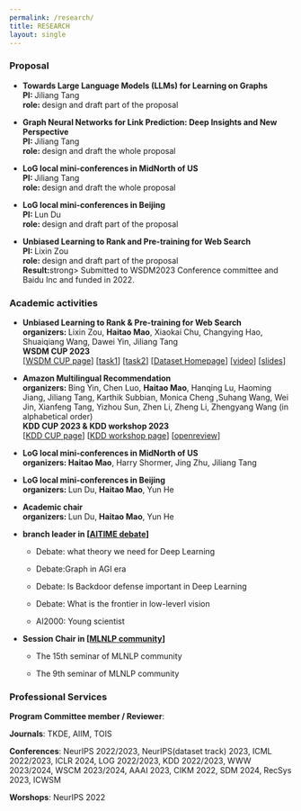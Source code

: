 ```yaml
---
permalink: /research/
title: RESEARCH
layout: single
---
```


### Proposal

<ul>
    <li>
      <p>
        <strong>Towards Large Language Models (LLMs) for Learning on Graphs </strong><br>
          <strong>PI: </strong> Jiliang Tang <br>
        <strong>role: </strong> design and draft part of the proposal
       </p>
	  </li>
    <li>
      <p>
        <strong> Graph Neural Networks for Link Prediction: Deep Insights and New Perspective </strong><br>
          <strong>PI: </strong> Jiliang Tang <br>
        <strong>role: </strong> design and draft the whole proposal
       </p>
	</li>
  <li>
      <p>
        <strong> LoG local mini-conferences in MidNorth of US  </strong><br>
          <strong>PI: </strong> Jiliang Tang <br>
        <strong>role: </strong> design and draft the whole proposal
       </p>
	</li>
    <li>
      <p>
        <strong> LoG local mini-conferences in Beijing  </strong><br>
          <strong>PI: </strong> Lun Du <br>
        <strong>role: </strong> design and draft part of the proposal
       </p>
	</li>
    <li>
      <p>
        <strong> Unbiased Learning to Rank and Pre-training for Web Search   </strong><br>
          <strong>PI: </strong> Lixin Zou <br>
        <strong>role: </strong> design and draft part of the proposal <br>
          <strong>Result:</strong>strong> Submitted to WSDM2023 Conference committee and Baidu Inc and funded in 2022.
       </p>
	</li>
</ul>



### Academic activities 
<ul>
  <li>
    <p>
        <strong>Unbiased Learning to Rank & Pre-training for Web Search </strong><br>
        <strong>organizers: </strong>Lixin Zou, <strong>Haitao Mao</strong>, Xiaokai Chu, Changying Hao, Shuaiqiang Wang, Dawei Yin, Jiliang Tang<br>
        <strong> WSDM CUP 2023</strong><br>
        [<a href="https://www.wsdm-conference.org/2023/program/wsdm-cup">WSDM CUP page</a>]
        [<a href="https://aistudio.baidu.com/aistudio/competition/detail/534/0/introduction">task1</a>]
        [<a href="https://aistudio.baidu.com/aistudio/competition/detail/536/0/introduction">task2</a>]
        [<a href="https://searchscience.baidu.com/dataset.html">Dataset Homepage</a>]
        [<a href="https://www.bilibili.com/video/BV1ZP411N75k/?spm_id_from=333.999.0.0">video</a>]
        [<a href="https://github.com/HaitaoMao/HaitaoMao.github.io/blob/master/_files/WSDMCUP_KICKOFF_AITIME.pdf">slides</a>]
    </p>
  </li>
  <li>
    <p>
        <strong>Amazon Multilingual Recommendation</strong><br>
        <strong>organizers: </strong>Bing Yin, Chen Luo, <strong>Haitao Mao</strong>, Hanqing Lu, Haoming Jiang, Jiliang Tang, Karthik Subbian, Monica Cheng ,Suhang Wang, Wei Jin, Xianfeng Tang, Yizhou Sun, Zhen Li, Zheng Li, Zhengyang Wang (in alphabetical order)<br> 
        <strong> KDD CUP 2023 & KDD workshop 2023</strong><br>
        [<a href="https://www.aicrowd.com/challenges/amazon-kdd-cup-23-multilingual-recommendation-challenge">KDD CUP page</a>]
        [<a href="https://kddcup23.github.io/">KDD workshop page</a>]
        [<a href="https://openreview.net/group?id=KDD.org/2023/Workshop/Cup">openreview</a>]
    </p>
  </li>
  <li>
      <p>
        <strong> LoG local mini-conferences in MidNorth of US </strong><br> 
          <strong>organizers: </strong> <strong>Haitao Mao</strong>, Harry Shormer, Jing Zhu, Jiliang Tang <br>
       </p>
	</li>
  <li>
    <p>
        <strong> LoG local mini-conferences in Beijing  </strong><br>
          <strong>organizers: </strong> Lun Du, <strong>Haitao Mao</strong>, Yun He <br>
      </p>
	</li>
  <li>
    <p>
        <strong> Academic chair  </strong><br>
          <strong>organizers: </strong> Lun Du, <strong>Haitao Mao</strong>, Yun He <br>
      </p>
	</li>
  <li>
      <p>
        <strong> branch leader in [<a href="https://www.aitime.cn/">AITIME debate</a>] </strong><br>
       </p>
          <ul>
            <li>
              <p>
                 Debate: what theory we need for Deep Learning
              </p>
            </li>
            <li>
              <p>
                 Debate:Graph in AGI era
              </p>
            </li>
            <li>
              <p>
                 Debate: Is Backdoor defense important in Deep Learning
              </p>
            </li>
            <li>
              <p>
                 Debate: What is the frontier in low-leverl vision
              </p>
            </li>   
            <li>
              <p>
                 AI2000: Young scientist
              </p>
            </li>
          </ul>
	  </li>
    <li>
      <p>
        <strong> Session Chair in  [<a href="http://www.mlnlp2022.com/">MLNLP community</a>] </strong><br>
      </p>
          <ul>
            <li>
              <p>
                 The 15th seminar of MLNLP community
              </p>
            </li>
            <li>
              <p>
                 The 9th seminar of MLNLP community
              </p>
            </li>
          </ul>   
	  </li>
</ul>



### Professional Services
**Program Committee member / Reviewer**:

**Journals**: TKDE, AIIM, TOIS

**Conferences**: NeurIPS 2022/2023, NeurIPS(dataset track) 2023, ICML 2022/2023, ICLR 2024, LOG 2022/2023, KDD 2022/2023, WWW 2023/2024, WSCM 2023/2024, AAAI 2023, CIKM 2022, SDM 2024, RecSys 2023, ICWSM


**Worshops**: NeurIPS 2022